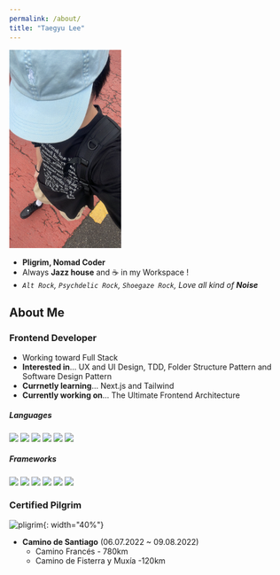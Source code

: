 ```yaml
---
permalink: /about/
title: "Taegyu Lee"
---
```

<div>
  <img src="/assets/images/me.jpg" width="40%">
    <ul>
      <li><b>Pligrim, Nomad Coder</b></li>
      <li>Always <b>Jazz house</b> and ☕️ in my Workspace !</li>
      <li><i><code>Alt Rock</code>, <code>Psychdelic Rock</code>, <code>Shoegaze Rock</code>, Love all kind of <b>Noise</b></i></li>
    </ul>
</div>

## About Me

### Frontend Developer 
- Working toward Full Stack
- <b>Interested in</b>... UX and UI Design, TDD, Folder Structure Pattern and Software Design Pattern
- <b>Currnetly learning</b>... Next.js and Tailwind
- <b>Currently working on</b>... The Ultimate Frontend Architecture

##### Languages
<div>
<img src="https://img.shields.io/badge/C-00599C?logo=c&logoColor=white"/>
<img src="https://img.shields.io/badge/Java-%23ED8B00.svg?logo=openjdk&logoColor=white"/>
<img src="https://img.shields.io/badge/JavaScript-F7DF1E?logo=javascript&logoColor=000"/>
<img src="https://img.shields.io/badge/Python-3776AB?logo=python&logoColor=fff"/>
<img src="https://img.shields.io/badge/Swift-F54A2A?logo=swift&logoColor=white"/>
<img src="https://img.shields.io/badge/TypeScript-3178C6?logo=typescript&logoColor=fff"/>
</div>

##### Frameworks
<div>
<img src="https://img.shields.io/badge/React-61DAFB?style=for-the-badge&logo=React&logoColor=white"/>
<img src="https://img.shields.io/badge/Next.js-000000?style=for-the-badge&logo=Next.js&logoColor=white"/>
<img src="https://img.shields.io/badge/Expo-000020?style=for-the-badge&logo=expo&logoColor=white"/>
<img src="https://img.shields.io/badge/Node.js-6DA55F?style=for-the-badge&logo=node.js&logoColor=white"/>
<img src="https://img.shields.io/badge/React_Native-%2320232a.svg?
style=for-the-badge&logo=react&logoColor=%2361DAFB"/>
<img src="https://img.shields.io/badge/Tailwind%20CSS-%2338B2AC.svg?
style=for-the-badge&logo=tailwind-css&logoColor=white"/>
</div>


### Certified Pilgrim
![pligrim](https://vivecamino.com/img/gal/concha-de-senalizacion-del-camino-de-santiago_7742_p.jpg){: width="40%"}
  - **Camino de Santiago** (06.07.2022 ~ 09.08.2022)
    - Camino Francés - 780km
    - Camino de Fisterra y Muxía -120km

